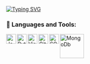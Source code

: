 [![Typing SVG](https://readme-typing-svg.herokuapp.com?color=%23DA13F7&lines=Welcome+to+my+GitHub+Profile;Always+learning++new+things)](https://git.io/typing-svg)

### 🧰 Languages and Tools:

<img align="left" alt="Java" width="26px" src="https://user-images.githubusercontent.com/72949926/151268984-9d5fdd5b-da6a-4591-a44b-f670f5239509.png" />
<img align="left" alt="Python" width="26px" src="https://user-images.githubusercontent.com/72949926/151269092-b6336f4f-6cf3-4141-8dc8-a2c1665286f0.png" />
<img align="left" alt="Visual Studio Code" width="26px" src="https://github.com/darshanr27/darshanr27/blob/master/Assets/visual-studio-code.png" />
<img align="left" alt="GitHub" width="26px" src="https://user-images.githubusercontent.com/72949926/151269121-85576a35-7293-4a85-ae44-381c0b847c16.png" />
<img align="left" alt="SQl" width="26px" src="https://user-images.githubusercontent.com/72949926/151269139-f61b409b-8a7e-4a4a-bb4f-1145e458b8cc.png"/>
<img align="left" alt="MongoDb" width="65px" src="https://user-images.githubusercontent.com/72949926/151269554-e0554df6-a91c-4f5a-b860-7b846e224250.png"/>



